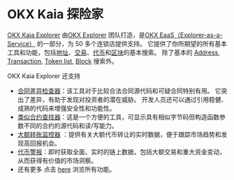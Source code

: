 # OKX Kaia 探险家

[OKX Kaia Explorer](https://www.okx.com/web3/explorer/kaia) 由[OKX Explorer](https://www.okx.com/web3/explorer/eaas) 团队打造，是[OKX EaaS（Explorer-as-a-Service）](https://www.okx.com/web3/explorer/eaas) 的一部分，为 50 多个连锁店提供支持。 它提供了你所期望的所有基本工具和功能，包括[地址](https://www.okx.com/web3/explorer/kaia/address/0x417e2ab3dd563c8b0b6c50288c7c16c0ac1fad92)、[交易](https://www.okx.com/web3/explorer/kaia/tx/0xb86a505b2d6cd1606543eb6a95201a4f062af315d325f432d04fb3b8184ee4ac)、[代币](https://www.okx.com/web3/explorer/kaia/token-list)和[区块](https://www.okx.com/web3/explorer/kaia/block-list)的基本搜索。
除了基本的 [Address](https://www.okx.com/web3/explorer/kaia/address/0x417e2ab3dd563c8b0b6c50288c7c16c0ac1fad92), [Transaction](https://www.okx.com/web3/explorer/kaia/tx/0xb86a505b2d6cd1606543eb6a95201a4f062af315d325f432d04fb3b8184ee4ac), [Token list](https://www.okx.com/web3/explorer/kaia/token-list), [Block](https://www.okx.com/web3/explorer/kaia/block-list) 搜索外。

OKX Kaia Explorer 还支持

- [合同差异检查器](https://www.okx.com/web3/explorer/contract-diff#source-chain=klaytn&target-chain=klaytn)：该工具对于比较合法合同源代码和可疑合同特别有用。 它突出了差异，有助于发现对投资者的潜在威胁。 开发人员还可以通过引用稳健、成熟的代码来增强安全性和功能性。
- [类似合约查找器](https://www.okx.com/web3/explorer/similar-contract#source-chain=klaytn)：这是一个方便的工具，可显示具有相似字节码但构造函数参数不同的合约的源代码和读/写能力。
- [大额转账监控器](https://www.okx.com/web3/explorer/large-transfer-monitor/kaia) ：提供有关大额代币转让的实时数据，便于跟踪市场趋势和发现高回报机会。
- [代币警报](https://www.okx.com/web3/explorer/token-alert)：即时获取全面、实时的链上数据，包括大额交易和重大资金变动，从而获得有价值的市场洞察。
- 还有更多 点击 [here](https://www.okx.com/web3/explorer/kaia) 浏览所有功能。
